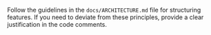 <!-- Use this file to provide workspace-specific custom instructions to Copilot. For more details, visit https://code.visualstudio.com/docs/copilot/copilot-customization#_use-a-githubcopilotinstructionsmd-file -->

Follow the guidelines in the `docs/ARCHITECTURE.md` file for structuring features. If you need to deviate from these principles, provide a clear justification in the code comments.
